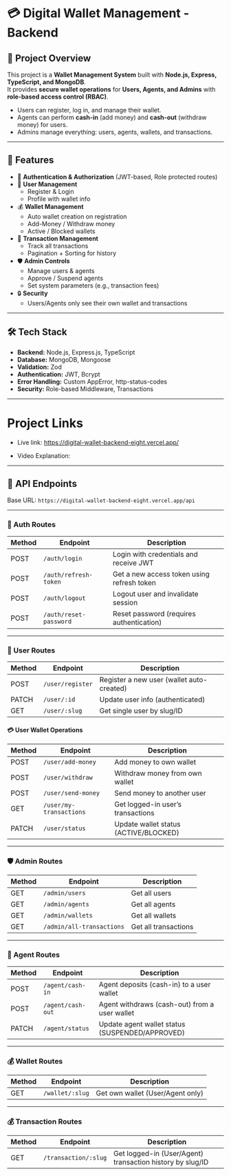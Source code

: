 
# 💳 Digital Wallet Management - Backend

## 📌 Project Overview
This project is a **Wallet Management System** built with **Node.js, Express, TypeScript, and MongoDB**.  
It provides **secure wallet operations** for **Users, Agents, and Admins** with **role-based access control (RBAC)**.  

- Users can register, log in, and manage their wallet.  
- Agents can perform **cash-in** (add money) and **cash-out** (withdraw money) for users.  
- Admins manage everything: users, agents, wallets, and transactions.  

---

## 🚀 Features
- 🔑 **Authentication & Authorization** (JWT-based, Role protected routes)
- 👤 **User Management**
  - Register & Login
  - Profile with wallet info
- 💰 **Wallet Management**
  - Auto wallet creation on registration
  - Add-Money / Withdraw money
  - Active / Blocked wallets
- 📜 **Transaction Management**
  - Track all transactions 
  - Pagination + Sorting for history
- 🛡️ **Admin Controls**
  - Manage users & agents
  - Approve / Suspend agents
  - Set system parameters (e.g., transaction fees)
- 🔒 **Security**
  - Users/Agents only see their own wallet and transactions

---

## 🛠️ Tech Stack
- **Backend:** Node.js, Express.js, TypeScript  
- **Database:** MongoDB, Mongoose  
- **Validation:** Zod  
- **Authentication:** JWT, Bcrypt  
- **Error Handling:** Custom AppError, http-status-codes
- **Security:** Role-based Middleware, Transactions  

---

# Project Links
- Live link: https://digital-wallet-backend-eight.vercel.app/

- Video Explanation: 

---

## 📡 API Endpoints

Base URL: `https://digital-wallet-backend-eight.vercel.app/api`

---

### 🔐 Auth Routes 
| Method | Endpoint             | Description |
|--------|----------------------|-------------|
| POST   | `/auth/login`        | Login with credentials and receive JWT |
| POST   | `/auth/refresh-token`| Get a new access token using refresh token |
| POST   | `/auth/logout`       | Logout user and invalidate session |
| POST   | `/auth/reset-password` | Reset password (requires authentication) |

---

### 👤 User Routes 
| Method | Endpoint               | Description |
|--------|------------------------|-------------|
| POST   | `/user/register`       | Register a new user (wallet auto-created) |
| PATCH  | `/user/:id`            | Update user info (authenticated) |
| GET    | `/user/:slug`          | Get single user by slug/ID |

#### 💳 User Wallet Operations
| Method | Endpoint                    | Description |
|--------|-----------------------------|-------------|
| POST   | `/user/add-money`           | Add money to own wallet |
| POST   | `/user/withdraw`            | Withdraw money from own wallet |
| POST   | `/user/send-money`          | Send money to another user |
| GET    | `/user/my-transactions`     | Get logged-in user’s transactions  |
| PATCH  | `/user/status`              | Update wallet status (ACTIVE/BLOCKED)  |

---

### 🛡️ Admin Routes
| Method | Endpoint                 | Description |
|--------|--------------------------|-------------|
| GET    | `/admin/users`           | Get all users |
| GET    | `/admin/agents`          | Get all agents |
| GET    | `/admin/wallets`         | Get all wallets |
| GET    | `/admin/all-transactions`| Get all transactions |

---

### 🤝 Agent Routes
| Method | Endpoint               | Description |
|--------|------------------------|-------------|
| POST   | `/agent/cash-in`       | Agent deposits (cash-in) to a user wallet |
| POST   | `/agent/cash-out`      | Agent withdraws (cash-out) from a user wallet |
| PATCH  | `/agent/status`        | Update agent wallet status (SUSPENDED/APPROVED) |

---

### 💰 Wallet Routes 
| Method | Endpoint               | Description |
|--------|------------------------|-------------|
| GET    | `/wallet/:slug`    | Get own wallet (User/Agent only) |

---

### 💰 Transaction Routes 
| Method | Endpoint               | Description |
|--------|------------------------|-------------|
| GET    | `/transaction/:slug`    | Get logged-in (User/Agent) transaction history by slug/ID |



